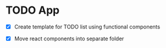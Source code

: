 # TODO App

* [x] Create template for TODO list using functional components
* [x] Move react components into separate folder


